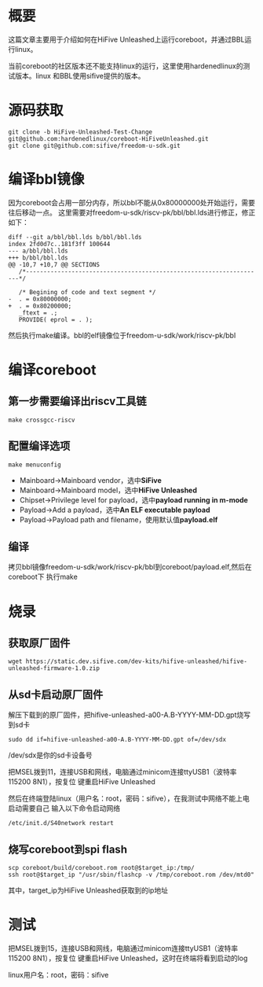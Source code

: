 # 概要

这篇文章主要用于介绍如何在HiFive Unleashed上运行coreboot，并通过BBL运行linux。

当前coreboot的社区版本还不能支持linux的运行，这里使用hardenedlinux的测试版本。linux
和BBL使用sifive提供的版本。

# 源码获取

```
git clone -b HiFive-Unleashed-Test-Change git@github.com:hardenedlinux/coreboot-HiFiveUnleashed.git
git clone git@github.com:sifive/freedom-u-sdk.git
```

# 编译bbl镜像

因为coreboot会占用一部分内存，所以bbl不能从0x80000000处开始运行，需要往后移动一点。
这里需要对freedom-u-sdk/riscv-pk/bbl/bbl.lds进行修正，修正如下：

```
diff --git a/bbl/bbl.lds b/bbl/bbl.lds
index 2fd0d7c..181f3ff 100644
--- a/bbl/bbl.lds
+++ b/bbl/bbl.lds
@@ -10,7 +10,7 @@ SECTIONS
   /*--------------------------------------------------------------------*/
 
   /* Begining of code and text segment */
-  . = 0x80000000;
+  . = 0x80200000;
   _ftext = .;
   PROVIDE( eprol = . );
```

然后执行make编译。bbl的elf镜像位于freedom-u-sdk/work/riscv-pk/bbl

# 编译coreboot

## 第一步需要编译出riscv工具链

```
make crossgcc-riscv
```

## 配置编译选项

```
make menuconfig
```

- Mainboard->Mainboard vendor，选中**SiFive**
- Mainboard->Mainboard model，选中**HiFive Unleashed**
- Chipset->Privilege level for payload，选中**payload running in m-mode**
- Payload->Add a payload，选中**An ELF executable payload**
- Payload->Payload path and filename，使用默认值**payload.elf**

## 编译

拷贝bbl镜像freedom-u-sdk/work/riscv-pk/bbl到coreboot/payload.elf,然后在coreboot下
执行make

# 烧录

## 获取原厂固件

```
wget https://static.dev.sifive.com/dev-kits/hifive-unleashed/hifive-unleashed-firmware-1.0.zip
```

## 从sd卡启动原厂固件

解压下载到的原厂固件，把hifive-unleashed-a00-A.B-YYYY-MM-DD.gpt烧写到sd卡

```
sudo dd if=hifive-unleashed-a00-A.B-YYYY-MM-DD.gpt of=/dev/sdx
```

/dev/sdx是你的sd卡设备号

把MSEL拨到11，连接USB和网线，电脑通过minicom连接ttyUSB1（波特率115200 8N1），按复位
键重启HiFive Unleashed

然后在终端登陆linux（用户名：root，密码：sifive），在我测试中网络不能上电启动需要自己
输入以下命令启动网络
```
/etc/init.d/S40network restart
```

## 烧写coreboot到spi flash

```
scp coreboot/build/coreboot.rom root@$target_ip:/tmp/
ssh root@$target_ip "/usr/sbin/flashcp -v /tmp/coreboot.rom /dev/mtd0"
```
其中，target_ip为HiFive Unleashed获取到的ip地址

# 测试

把MSEL拨到15，连接USB和网线，电脑通过minicom连接ttyUSB1（波特率115200 8N1），按复位
键重启HiFive Unleashed，这时在终端将看到启动的log

linux用户名：root，密码：sifive

